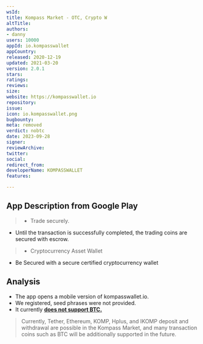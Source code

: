 ```yaml
---
wsId: 
title: Kompass Market - OTC, Crypto W
altTitle: 
authors:
- danny
users: 10000
appId: io.kompasswallet
appCountry: 
released: 2020-12-19
updated: 2021-03-20
version: 2.0.1
stars: 
ratings: 
reviews: 
size: 
website: https://kompasswallet.io
repository: 
issue: 
icon: io.kompasswallet.png
bugbounty: 
meta: removed
verdict: nobtc
date: 2023-09-28
signer: 
reviewArchive: 
twitter: 
social: 
redirect_from: 
developerName: KOMPASSWALLET
features: 

---
```


## App Description from Google Play 

> - Trade securely.
- Until the transaction is successfully completed, the trading coins are secured with escrow.

> - Cryptocurrency Asset Wallet
- Be Secured with a secure certified cryptocurrency wallet

## Analysis 

- The app opens a mobile version of kompasswallet.io.
- We registered, seed phrases were not provided. 
- It currently [**does not support BTC.**](https://kompasswallet.io/wallet/main.komp) 

> Currently, Tether, Ethereum, KOMP, Hplus, and IKOMP deposit and withdrawal are possible in the Kompass Market, and many transaction coins such as BTC will be additionally supported in the future.

